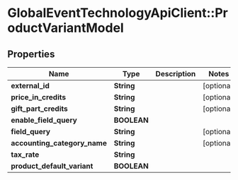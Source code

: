# GlobalEventTechnologyApiClient::ProductVariantModel

## Properties
Name | Type | Description | Notes
------------ | ------------- | ------------- | -------------
**external_id** | **String** |  | [optional] 
**price_in_credits** | **String** |  | [optional] 
**gift_part_credits** | **String** |  | [optional] 
**enable_field_query** | **BOOLEAN** |  | 
**field_query** | **String** |  | [optional] 
**accounting_category_name** | **String** |  | [optional] 
**tax_rate** | **String** |  | 
**product_default_variant** | **BOOLEAN** |  | 

